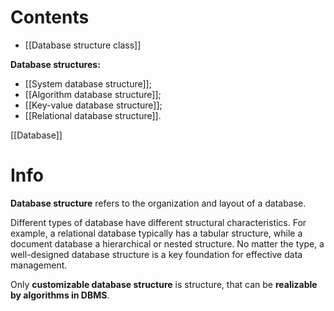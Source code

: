 # Contents
- [[Database structure class]]

**Database structures:**
- [[System database structure]];
- [[Algorithm database structure]];
- [[Key-value database structure]];
- [[Relational database structure]].

[[Database]]

# Info
**Database structure** refers to the organization and layout of a database.

Different types of database have different structural characteristics.
For example, a relational database typically has a tabular structure, while a document database a hierarchical or nested structure.
No matter the type, a well-designed database structure is a key foundation for effective data management.

Only **customizable database structure** is structure, that can be **realizable by algorithms in DBMS**.